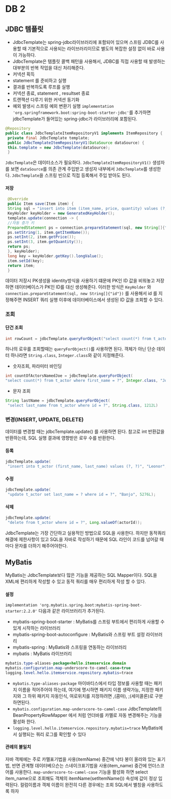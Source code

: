 # DB 2

## JDBC 템플릿
* JdbcTemplate는 spring-jdbc라이브러리에 포함되어 있으며 스프링 JDBC를 사용할 때 기본적으로 사용되는 라이브러리이므로 별도의 복잡한 설정 없이 바로 사용이 가능하다.
* JdbcTemplate은 템플릿 콜백 패턴을 사용해서, JDBC를 직접 사용할 때 발생하는 대부분의 반복 작업을 대신 처리해준다.
 * 커넥션 획득
 * statement 를 준비하고 실행
 * 결과를 반복하도록 루프를 실행
 * 커넥션 종료, statement , resultset 종료
 * 트랜잭션 다루기 위한 커넥션 동기화
 * 예외 발생시 스프링 예외 변환기 실행
`implementation 'org.springframework.boot:spring-boot-starter-jdbc'`를 추가하면 jdbcTemplate가 들어있는 spring-jdbc가 라이브러리에 포함된다. 
```java
@Repository
public class JdbcTemplateItemRepositoryV1 implements ItemRepository {
 private final JdbcTemplate template;
 public JdbcTemplateItemRepositoryV1(DataSource dataSource) {
 this.template = new JdbcTemplate(dataSource);
 }
 ```
`JdbcTemplate`은 데이터소스가 필요하다. `JdbcTemplateItemRepositoryV1()` 생성자를 보면 `dataSource`를 의존 관계 주입받고 생성자 내부에서 `JdbcTemplate`를 생성한다. `JdbcTemplate`을 스프링 빈으로 직접 등록해서 주입 받아도 된다.

#### 저장
```java
 @Override
 public Item save(Item item) {
 String sql = "insert into item (item_name, price, quantity) values (?, ?, ?)";
 KeyHolder keyHolder = new GeneratedKeyHolder();
 template.update(connection -> {
 //자동 증가 키
 PreparedStatement ps = connection.prepareStatement(sql, new String[]{"id"});
 ps.setString(1, item.getItemName());
 ps.setInt(2, item.getPrice());
 ps.setInt(3, item.getQuantity());
 return ps;
 }, keyHolder);
 long key = keyHolder.getKey().longValue();
 item.setId(key);
 return item;
 }
 ```
 데이터 저장시 PK생성을 identity방식을 사용하기 떄문에 PK인 ID 값을  비워놓고 저장하면 데이터베이스가 PK인 ID를 대신 생성해준다. 이러한 방식은 `KeyHolder` 와 `connection.prepareStatement(sql, new String[]{"id"})` 를 사용해서 id 를 지정해주면 INSERT 쿼리 실행 이후에 데이터베이스에서 생성된 ID 값을 조회할 수 있다.
 
 ### 조회
 #### 단건 조회
 ```java
 int rowCount = jdbcTemplate.queryForObject("select count(*) from t_actor", Integer.class);
```
하나의 로우를 조회할때는 `queryForObject()`를 사용하면 된다. 객체가 아닌 단순 데이터 하나라면 `String.class`, `Integer.class`와 같이 지정해준다.
* 숫자조회, 파라미터 바인딩
```java
int countOfActorsNamedJoe = jdbcTemplate.queryForObject(
"select count(*) from t_actor where first_name = ?", Integer.class, "Joe");
```
* 문자 조회
```java
String lastName = jdbcTemplate.queryForObject(
 "select last_name from t_actor where id = ?", String.class, 1212L)
 ```
 
### 변경(INSERT, UPDATE, DELETE)
데이터를 변경할 때는 jdbcTemplate.update() 를 사용하면 된다. 참고로 int 반환값을 반환하는데, SQL 실행 결과에 영향받은 로우 수를 반환한다.
#### 등록
```java
jdbcTemplate.update(
 "insert into t_actor (first_name, last_name) values (?, ?)", "Leonor", "Watling");
 ```
#### 수정
```java
jdbcTemplate.update(
 "update t_actor set last_name = ? where id = ?", "Banjo", 5276L);
 ```
#### 삭제
```java
jdbcTemplate.update(
 "delete from t_actor where id = ?", Long.valueOf(actorId));
 ```
 
JdbcTemplate는 가장 간단하고 실용적인 방법으로 SQL을 사용한다. 하지만 동적쿼리 해결에 제한사항이 있고 SQL을 자바로 작성하기 때문에 SQL 라인이 코드를 넘어갈 때마다 문자를 더하기 해주어야한다.


## MyBatis
MyBatis는 JdbcTemplate보다 많은 기능을 제공하는 SQL Mapper이다. SQL을 XML에 편리하게 작성할 수 있고 동적 쿼리를 매우 편리하게 작성 할 수 있다.

#### 설정
`implementation 'org.mybatis.spring.boot:mybatis-spring-boot-starter:2.2.0'` 다음과 같은 라이브러리가 추가된다.
* mybatis-spring-boot-starter : MyBatis를 스프링 부트에서 편리하게 사용할 수 있게 시작하는 라이브러리
* mybatis-spring-boot-autoconfigure : MyBatis와 스프링 부트 설정 라이브러리
* mybatis-spring : MyBatis와 스프링을 연동하는 라이브러리
* mybatis : MyBatis 라이브러리
 
 ```java
mybatis.type-aliases-package=hello.itemservice.domain
mybatis.configuration.map-underscore-to-camel-case=true
logging.level.hello.itemservice.repository.mybatis=trace
```
* `mybatis.type-aliases-package` 마이바티스에서 타입 정보를 사용할 때는 패키지 이름을 적어주어야 하는데, 여기에 명시하면 패키지 이름 생략가능, 지정한 패키지와 그 하위 패키지 자동인식, 여로위치를 지정하려면 ,(콤마), ;(세미콜론)로 구분 하면된다.
* `mybatis.configuration.map-underscore-to-camel-case` JdbcTemplate의 BeanPropertyRowMapper 에서 처럼 언더바를 카멜로 자동 변경해주는 기능을 활성화 한다.
* `logging.level.hello.itemservice.repository.mybatis=trace` MyBatis에서 실행되는 쿼리 로그를 확인할 수 있다

#### 관례의 불일치
자바 객체에는 주로 카멜표기법을 사용(itemName) 중간에 낙타 봉이 올라와 있는 표기법, 반면 관계형 데이터베으슨는 스네이크표기법을 사용(item_name) 중간에 언더스코어를 사용한다. `map-underscore-to-camel-case` 기능을 활성화 하면  select item_name으로 조회해도 객체의 itemName(setItemName()) 속성에 값이 정상 입력된다. 컬럼이름과 객체 이름이 완전히 다른 경우에는 조회 SQL에서 별칭을 사용하도록 하자
